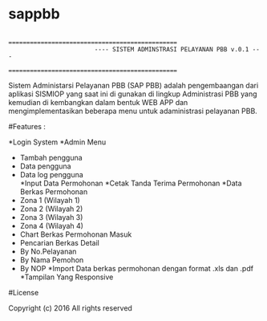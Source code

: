 # sappbb							
							===============================================
						    ---- SISTEM ADMINSTRASI PELAYANAN PBB v.0.1 ---
							===============================================
Sistem Administarsi Pelayanan PBB (SAP PBB) adalah pengembaangan dari aplikasi SISMIOP yang saat ini di gunakan di lingkup Administrasi PBB yang kemudian di kembangkan dalam bentuk WEB APP dan mengimplementasikan beberapa menu untuk adaministrasi pelayanan PBB.

#Features :

*Login System
*Admin Menu 
 - Tambah pengguna
 - Data pengguna
 - Data log pengguna    
*Input Data Permohonan 
*Cetak Tanda Terima Permohonan
*Data Berkas Permohonan
 - Zona 1 (Wilayah 1) 
 - Zona 2 (Wilayah 2)
 - Zona 3 (Wilayah 3)
 - Zona 4 (Wilayah 4)
- Chart Berkas Permohonan Masuk
- Pencarian Berkas Detail
 - By No.Pelayanan
 - By Nama Pemohon
 - By NOP
*Import Data berkas permohonan dengan format .xls dan .pdf
*Tampilan Yang Responsive

#License 

Copyright (c) 2016 All rights reserved 
